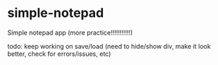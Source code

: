 # simple-notepad
Simple notepad app (more practice!!!!!!!!!!!)



todo:
keep working on save/load (need to hide/show div, make it look better, check for errors/issues, etc)
